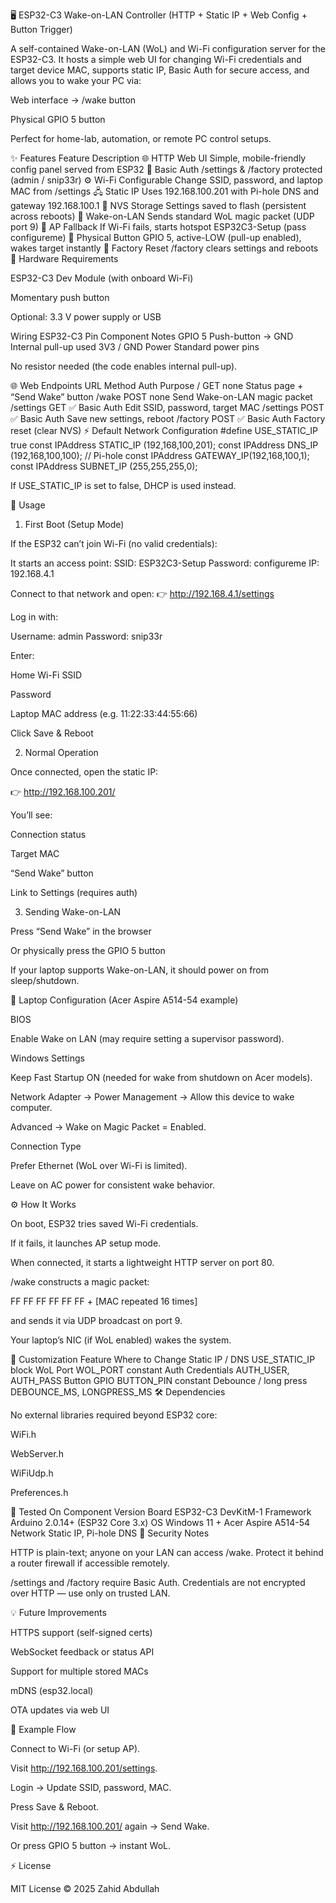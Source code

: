 🖥️ ESP32-C3 Wake-on-LAN Controller (HTTP + Static IP + Web Config + Button Trigger)

A self-contained Wake-on-LAN (WoL) and Wi-Fi configuration server for the ESP32-C3.
It hosts a simple web UI for changing Wi-Fi credentials and target device MAC, supports static IP, Basic Auth for secure access, and allows you to wake your PC via:

Web interface → /wake button

Physical GPIO 5 button

Perfect for home-lab, automation, or remote PC control setups.

✨ Features
Feature	Description
🌐 HTTP Web UI	Simple, mobile-friendly config panel served from ESP32
🔐 Basic Auth	/settings & /factory protected (admin / snip33r)
⚙️ Wi-Fi Configurable	Change SSID, password, and laptop MAC from /settings
🖧 Static IP	Uses 192.168.100.201 with Pi-hole DNS and gateway 192.168.100.1
🧠 NVS Storage	Settings saved to flash (persistent across reboots)
📡 Wake-on-LAN	Sends standard WoL magic packet (UDP port 9)
🪫 AP Fallback	If Wi-Fi fails, starts hotspot ESP32C3-Setup (pass configureme)
🔘 Physical Button	GPIO 5, active-LOW (pull-up enabled), wakes target instantly
🧰 Factory Reset	/factory clears settings and reboots
🧩 Hardware Requirements

ESP32-C3 Dev Module (with onboard Wi-Fi)

Momentary push button

Optional: 3.3 V power supply or USB

Wiring
ESP32-C3 Pin	Component	Notes
GPIO 5	Push-button → GND	Internal pull-up used
3V3 / GND	Power	Standard power pins

No resistor needed (the code enables internal pull-up).

🌐 Web Endpoints
URL	Method	Auth	Purpose
/	GET	none	Status page + “Send Wake” button
/wake	POST	none	Send Wake-on-LAN magic packet
/settings	GET	✅ Basic Auth	Edit SSID, password, target MAC
/settings	POST	✅ Basic Auth	Save new settings, reboot
/factory	POST	✅ Basic Auth	Factory reset (clear NVS)
⚡️ Default Network Configuration
#define USE_STATIC_IP true
const IPAddress STATIC_IP (192,168,100,201);
const IPAddress DNS_IP    (192,168,100,100);  // Pi-hole
const IPAddress GATEWAY_IP(192,168,100,1);
const IPAddress SUBNET_IP (255,255,255,0);


If USE_STATIC_IP is set to false, DHCP is used instead.

🚀 Usage
1. First Boot (Setup Mode)

If the ESP32 can’t join Wi-Fi (no valid credentials):

It starts an access point:
SSID: ESP32C3-Setup
Password: configureme
IP: 192.168.4.1

Connect to that network and open:
👉 http://192.168.4.1/settings

Log in with:

Username: admin
Password: snip33r


Enter:

Home Wi-Fi SSID

Password

Laptop MAC address (e.g. 11:22:33:44:55:66)

Click Save & Reboot

2. Normal Operation

Once connected, open the static IP:

👉 http://192.168.100.201/

You’ll see:

Connection status

Target MAC

“Send Wake” button

Link to Settings (requires auth)

3. Sending Wake-on-LAN

Press “Send Wake” in the browser

Or physically press the GPIO 5 button

If your laptop supports Wake-on-LAN, it should power on from sleep/shutdown.

🧠 Laptop Configuration (Acer Aspire A514-54 example)

BIOS

Enable Wake on LAN (may require setting a supervisor password).

Windows Settings

Keep Fast Startup ON (needed for wake from shutdown on Acer models).

Network Adapter → Power Management → Allow this device to wake computer.

Advanced → Wake on Magic Packet = Enabled.

Connection Type

Prefer Ethernet (WoL over Wi-Fi is limited).

Leave on AC power for consistent wake behavior.

⚙️ How It Works

On boot, ESP32 tries saved Wi-Fi credentials.

If it fails, it launches AP setup mode.

When connected, it starts a lightweight HTTP server on port 80.

/wake constructs a magic packet:

FF FF FF FF FF FF + [MAC repeated 16 times]


and sends it via UDP broadcast on port 9.

Your laptop’s NIC (if WoL enabled) wakes the system.

🔧 Customization
Feature	Where to Change
Static IP / DNS	USE_STATIC_IP block
WoL Port	WOL_PORT constant
Auth Credentials	AUTH_USER, AUTH_PASS
Button GPIO	BUTTON_PIN constant
Debounce / long press	DEBOUNCE_MS, LONGPRESS_MS
🛠️ Dependencies

No external libraries required beyond ESP32 core:

WiFi.h

WebServer.h

WiFiUdp.h

Preferences.h

🧪 Tested On
Component	Version
Board	ESP32-C3 DevKitM-1
Framework	Arduino 2.0.14+ (ESP32 Core 3.x)
OS	Windows 11 + Acer Aspire A514-54
Network	Static IP, Pi-hole DNS
🔐 Security Notes

HTTP is plain-text; anyone on your LAN can access /wake.
Protect it behind a router firewall if accessible remotely.

/settings and /factory require Basic Auth.
Credentials are not encrypted over HTTP — use only on trusted LAN.

💡 Future Improvements

 HTTPS support (self-signed certs)

 WebSocket feedback or status API

 Support for multiple stored MACs

 mDNS (esp32.local)

 OTA updates via web UI

📸 Example Flow

Connect to Wi-Fi (or setup AP).

Visit http://192.168.100.201/settings.

Login → Update SSID, password, MAC.

Press Save & Reboot.

Visit http://192.168.100.201/ again → Send Wake.

Or press GPIO 5 button → instant WoL.

⚡️ License

MIT License
© 2025 Zahid Abdullah